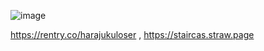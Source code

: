 
![image](https://static.wikia.nocookie.net/phighting/images/9/99/Scythe_New_Render.png/revision/latest/scale-to-width-down/1000?cb=20240102233816)


  https://rentry.co/harajukuloser ,  https://staircas.straw.page

<!--
**harajukuloser/harajukuloser** is a ✨ _special_ ✨ repository because its `README.md` (this file) appears on your GitHub profile.

Here are some ideas to get you started:

- 🔭 I’m currently working on ...
- 🌱 I’m currently learning ...
- 👯 I’m looking to collaborate on ...
- 🤔 I’m looking for help with ...
- 💬 Ask me about ...
- 📫 How to reach me: ...
- 😄 Pronouns: ...
- ⚡ Fun fact: ...
-->
